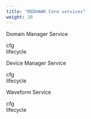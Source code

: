 ```yaml
---
title: "REDHAWK Core services"
weight: 20
---
```

Domain Manager Service

cfg  
lifecycle

Device Manager Service

cfg  
lifecycle

Waveform Service

cfg  
lifecycle
